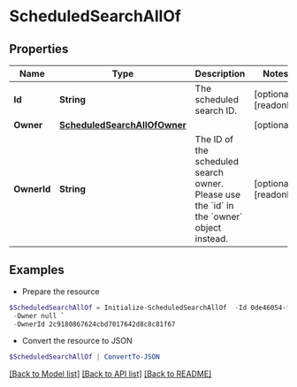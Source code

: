 # ScheduledSearchAllOf
## Properties

Name | Type | Description | Notes
------------ | ------------- | ------------- | -------------
**Id** | **String** | The scheduled search ID. | [optional] [readonly] 
**Owner** | [**ScheduledSearchAllOfOwner**](ScheduledSearchAllOfOwner.md) |  | [optional] 
**OwnerId** | **String** | The ID of the scheduled search owner.  Please use the &#x60;id&#x60; in the &#x60;owner&#x60; object instead.  | [optional] [readonly] 

## Examples

- Prepare the resource
```powershell
$ScheduledSearchAllOf = Initialize-ScheduledSearchAllOf  -Id 0de46054-fe90-434a-b84e-c6b3359d0c64 `
 -Owner null `
 -OwnerId 2c9180867624cbd7017642d8c8c81f67
```

- Convert the resource to JSON
```powershell
$ScheduledSearchAllOf | ConvertTo-JSON
```

[[Back to Model list]](../README.md#documentation-for-models) [[Back to API list]](../README.md#documentation-for-api-endpoints) [[Back to README]](../README.md)

